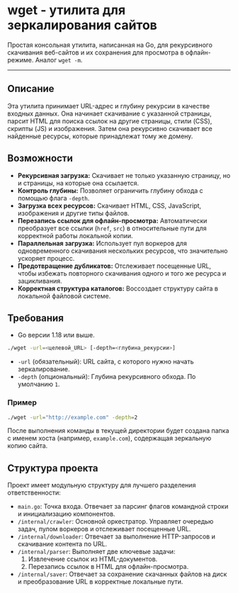 
# wget - утилита для зеркалирования сайтов

Простая консольная утилита, написанная на Go, для рекурсивного скачивания веб-сайтов и их сохранения для просмотра в офлайн-режиме. Аналог `wget -m`.

---

## Описание

Эта утилита принимает URL-адрес и глубину рекурсии в качестве входных данных. Она начинает скачивание с указанной страницы, парсит HTML для поиска ссылок на другие страницы, стили (CSS), скрипты (JS) и изображения. Затем она рекурсивно скачивает все найденные ресурсы, которые принадлежат тому же домену.

## Возможности

-   **Рекурсивная загрузка:** Скачивает не только указанную страницу, но и страницы, на которые она ссылается.
-   **Контроль глубины:** Позволяет ограничить глубину обхода с помощью флага `-depth`.
-   **Загрузка всех ресурсов:** Скачивает HTML, CSS, JavaScript, изображения и другие типы файлов.
-   **Перезапись ссылок для офлайн-просмотра:** Автоматически преобразует все ссылки (`href`, `src`) в относительные пути для корректной работы локальной копии.
-   **Параллельная загрузка:** Использует пул воркеров для одновременного скачивания нескольких ресурсов, что значительно ускоряет процесс.
-   **Предотвращение дубликатов:** Отслеживает посещенные URL, чтобы избежать повторного скачивания одного и того же ресурса и зацикливания.
-   **Корректная структура каталогов:** Воссоздает структуру сайта в локальной файловой системе.

## Требования

-   Go версии 1.18 или выше.

```sh
./wget -url=<целевой_URL> [-depth=<глубина_рекурсии>]
```

-   `-url` (обязательный): URL сайта, с которого нужно начать зеркалирование.
-   `-depth` (опциональный): Глубина рекурсивного обхода. По умолчанию `1`.

### Пример

```sh
./wget -url="http://example.com" -depth=2
```

После выполнения команды в текущей директории будет создана папка с именем хоста (например, `example.com`), содержащая зеркальную копию сайта.

## Структура проекта

Проект имеет модульную структуру для лучшего разделения ответственности:

-   `main.go`: Точка входа. Отвечает за парсинг флагов командной строки и инициализацию компонентов.
-   `/internal/crawler`: Основной оркестратор. Управляет очередью задач, пулом воркеров и отслеживает посещенные URL.
-   `/internal/downloader`: Отвечает за выполнение HTTP-запросов и скачивание контента по URL.
-   `/internal/parser`: Выполняет две ключевые задачи:
    1.  Извлечение ссылок из HTML-документов.
    2.  Перезапись ссылок в HTML для офлайн-просмотра.
-   `/internal/saver`: Отвечает за сохранение скачанных файлов на диск и преобразование URL в корректные локальные пути.
